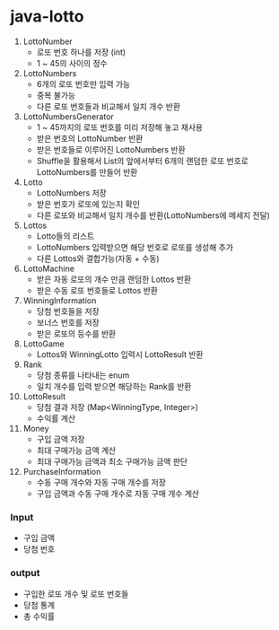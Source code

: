 # java-lotto
1. LottoNumber
    - 로또 번호 하나를 저장 (int)
    - 1 ~ 45의 사이의 정수
2. LottoNumbers
    - 6개의 로또 번호만 입력 가능
    - 중복 불가능
    - 다른 로또 번호들과 비교해서 일치 개수 반환
3. LottoNumbersGenerator
    - 1 ~ 45까지의 로또 번호를 미리 저장해 놓고 재사용
    - 받은 번호의 LottoNumber 반환
    - 받은 번호들로 이루어진 LottoNumbers 반환
    - Shuffle을 활용해서 List의 앞에서부터 6개의 랜덤한 로또 번호로 LottoNumbers를 만들어 반환
4. Lotto
    - LottoNumbers 저장
    - 받은 번호가 로또에 있는지 확인
    - 다른 로또와 비교해서 일치 개수를 반환(LottoNumbers에 메세지 전달)
5. Lottos
    - Lotto들의 리스트
    - LottoNumbers 입력받으면 해당 번호로 로또를 생성해 추가
    - 다른 Lottos와 결합가능(자동 + 수동)
6. LottoMachine
    - 받은 자동 로또의 개수 만큼 랜덤한 Lottos 반환
    - 받은 수동 로또 번호들로 Lottos 반환  
7. WinningInformation
    - 당첨 번호들을 저장
    - 보너스 번호를 저장
    - 받은 로또의 등수를 반환
8. LottoGame
    - Lottos와 WinningLotto 입력시 LottoResult 반환
9. Rank
    - 당첨 종류를 나타내는 enum
    - 일치 개수를 입력 받으면 해당하는 Rank를 반환
10. LottoResult
    - 당첨 결과 저장 (Map<WinningType, Integer>)
    - 수익률 계산
11. Money
    - 구입 금액 저장
    - 최대 구매가능 금액 계산
    - 최대 구매가능 금액과 최소 구매가능 금액 판단
12. PurchaseInformation
    - 수동 구매 개수와 자동 구매 개수를 저장
    - 구입 금액과 수동 구매 개수로 자동 구매 개수 계산

### Input
- 구입 금액
- 당첨 번호

### output
- 구입한 로또 개수 및 로또 번호들
- 당첨 통계
- 총 수익률
